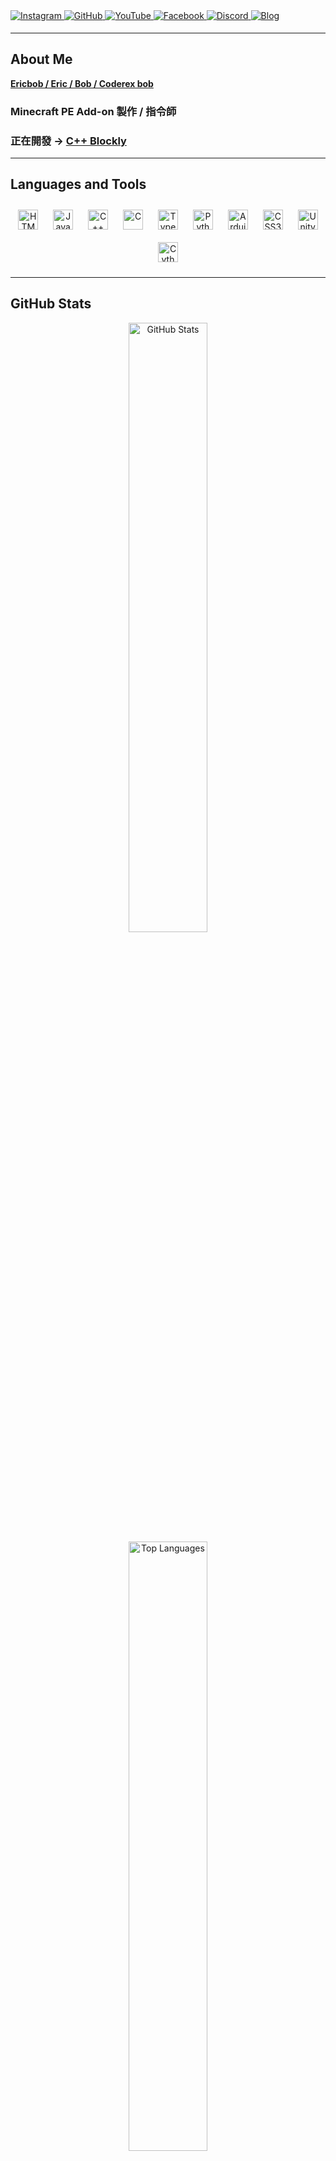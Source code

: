 <!-- README.md -->

<div>
  <a href="https://instagram.com/Coderex._.bob" target="_blank">
    <img src="https://img.shields.io/badge/Instagram-%23000000.svg?&style=for-the-badge&logo=instagram&logoColor=white" alt="Instagram" style="margin-bottom: 5px;" />
  </a>
  <a href="https://github.com/EricbobXD" target="_blank">
    <img src="https://img.shields.io/badge/GitHub-%2324292e.svg?&style=for-the-badge&logo=github&logoColor=white" alt="GitHub" style="margin-bottom: 5px;" />
  </a>
  <a href="https://www.youtube.com/user/@ericbob_metro" target="_blank">
    <img src="https://img.shields.io/badge/YouTube-%23EE4831.svg?&style=for-the-badge&logo=youtube&logoColor=white" alt="YouTube" style="margin-bottom: 5px;" />
  </a>
  <a href="https://www.facebook.com/coderex.bob" target="_blank">
    <img src="https://img.shields.io/badge/Facebook-%232E87FB.svg?&style=for-the-badge&logo=facebook&logoColor=white" alt="Facebook" style="margin-bottom: 5px;" />
  </a>
  <a href="https://discord.gg/your-discord" target="_blank">
    <img src="https://img.shields.io/badge/Discord-%237289DA.svg?&style=for-the-badge&logo=discord&logoColor=white" alt="Discord" style="margin-bottom: 5px;" />
  </a>
  <a href="https://your-blog-url.com" target="_blank">
    <img src="https://img.shields.io/badge/Blog-%2312100E.svg?&style=for-the-badge&logo=blogger&logoColor=white" alt="Blog" style="margin-bottom: 5px;" />
  </a>
</div>

---

## About Me

**[Ericbob / Eric / Bob / Coderex bob](https://lit.link/coderexbob)**  
<h3>Minecraft PE Add-on 製作 / 指令師<h3>
<h3>正在開發 → <a href="https://github.com/EricbobXD/C_plus_plus_Blockly" target="_blank">C++ Blockly</a></h3>

---

## Languages and Tools

<div align="center">
<a href="https://en.wikipedia.org/wiki/HTML5" target="_blank"><img style="margin: 10px" src="https://profilinator.rishav.dev/skills-assets/html5-original-wordmark.svg" alt="HTML5" height="32" /></a>  
<a href="https://www.javascript.com/" target="_blank"><img style="margin: 10px" src="https://profilinator.rishav.dev/skills-assets/javascript-original.svg" alt="JavaScript" height="32" /></a>  
<a href="https://www.cplusplus.com/" target="_blank"><img style="margin: 10px" src="https://profilinator.rishav.dev/skills-assets/cplusplus-original.svg" alt="C++" height="32" /></a>  
<a href="https://www.cprogramming.com/" target="_blank"><img style="margin: 10px" src="https://profilinator.rishav.dev/skills-assets/c-original.svg" alt="C" height="32" /></a>  
<a href="https://www.typescriptlang.org/" target="_blank"><img style="margin: 10px" src="https://profilinator.rishav.dev/skills-assets/typescript-original.svg" alt="TypeScript" height="32" /></a>
<a href="https://www.python.org/" target="_blank"><img style="margin: 10px" src="https://profilinator.rishav.dev/skills-assets/python-original.svg" alt="Python" height="32" /></a>
<a href="https://www.arduino.cc/" target="_blank"><img style="margin: 10px" src="https://profilinator.rishav.dev/skills-assets/arduino.png" alt="Arduino" height="32" /></a>   
<a href="https://www.w3schools.com/css/" target="_blank"><img style="margin: 10px" src="https://profilinator.rishav.dev/skills-assets/css3-original-wordmark.svg" alt="CSS3" height="32" /></a>  
<a href="https://unity.com/" target="_blank"><img style="margin: 10px" src="https://profilinator.rishav.dev/skills-assets/unity.png" alt="Unity" height="32" /></a>  
<a href="https://cython.org/" target="_blank"><img style="margin: 10px" src="https://profilinator.rishav.dev/skills-assets/cython-original.svg" alt="Cython" height="32" /></a>  
</div>

---

## GitHub Stats

<div align="center">
  <img src="https://github-readme-stats.vercel.app/api?username=EricbobXD&show_icons=true&count_private=true&hide_border=true" alt="GitHub Stats" style="width: 50%; display: inline-block;" />
  <img src="https://github-readme-stats.vercel.app/api/top-langs/?username=EricbobXD&hide_border=true&layout=compact" alt="Top Languages" style="width: 50%; display: inline-block;" />
</div>

---

![Profile views counter](https://komarev.com/ghpvc/?username=EricbobXD&&style=flat-square)

